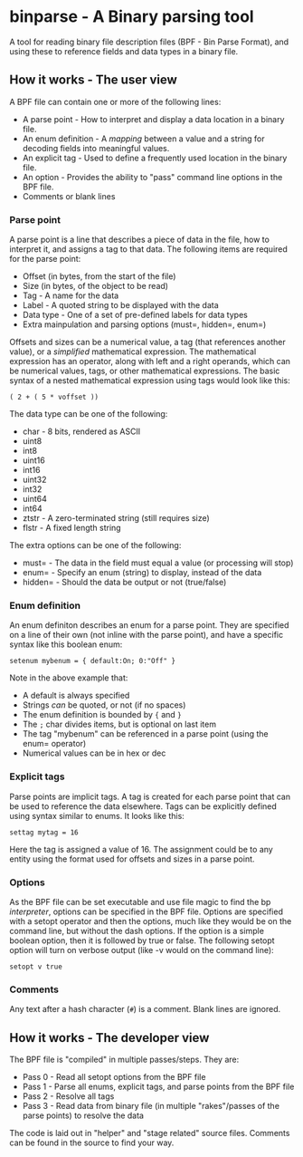 # binparse - A Binary parsing tool

A tool for reading binary file description files (BPF - Bin Parse Format), and
using these to reference fields and data types in a binary file.

How it works - The user view
----------------------------

A BPF file can contain one or more of the following lines:
 - A parse point - How to interpret and display a data location in a binary file.
 - An enum definition - A *mapping* between a value and a string for decoding fields into meaningful values.
 - An explicit tag - Used to define a frequently used location in the binary file.
 - An option - Provides the ability to "pass" command line options in the BPF file. 
 - Comments or blank lines

### Parse point

A parse point is a line that describes a piece of data in the file, how to interpret it, and assigns a tag to that data. The following items are required for the parse point:
 - Offset (in bytes, from the start of the file)
 - Size (in bytes, of the object to be read)
 - Tag - A name for the data
 - Label - A quoted string to be displayed with the data
 - Data type - One of a set of pre-defined labels for data types
 - Extra mainpulation and parsing options (must=, hidden=, enum=)

Offsets and sizes can be a numerical value, a tag (that references another
value), or a *simplified* mathematical expression. The mathematical expression
has an operator, along with left and a right operands, which can be numerical
values, tags, or other mathematical expressions. The basic syntax of a nested
mathematical expression using tags would look like this:

`( 2 + ( 5 * voffset ))`

The data type can be one of the following:
 - char - 8 bits, rendered as ASCII
 - uint8
 - int8
 - uint16
 - int16
 - uint32
 - int32
 - uint64
 - int64
 - ztstr - A zero-terminated string (still requires size)
 - flstr - A fixed length string

The extra options can be one of the following:
 - must= - The data in the field must equal a value (or processing will stop)
 - enum= - Specify an enum (string) to display, instead of the data
 - hidden= - Should the data be output or not (true/false)

### Enum definition

An enum definiton describes an enum for a parse point. They are specified on
a line of their own (not inline with the parse point), and have a specific syntax like this boolean enum:

`setenum mybenum = { default:On; 0:"Off" }`

Note in the above example that:
 - A default is always specified
 - Strings *can* be quoted, or not (if no spaces)
 - The enum definition is bounded by `{` and `}`
 - The `;` char divides items, but is optional on last item
 - The tag "mybenum" can be referenced in a parse point (using the enum= operator)
 - Numerical values can be in hex or dec

### Explicit tags

Parse points are implicit tags. A tag is created for each parse point that
can be used to reference the data elsewhere. Tags can be explicitly defined
using syntax similar to enums. It looks like this:

`settag mytag = 16`

Here the tag is assigned a value of 16. The assignment could be to any entity
using the format used for offsets and sizes in a parse point.

### Options

As the BPF file can be set executable and use file magic to find the bp
*interpreter*, options can be specified in the BPF file. Options are specified
with a setopt operator and then the options, much like they would be on the
command line, but without the dash options. If the option is a simple boolean
option, then it is followed by true or false. The following setopt option will
turn on verbose output (like -v would on the command line):

`setopt v true`

### Comments

Any text after a hash character (`#`) is a comment. Blank lines are ignored.

How it works - The developer view
---------------------------------

The BPF file is "compiled" in multiple passes/steps. They are:
 - Pass 0 - Read all setopt options from the BPF file
 - Pass 1 - Parse all enums, explicit tags, and parse points from the BPF file
 - Pass 2 - Resolve all tags
 - Pass 3 - Read data from binary file (in multiple "rakes"/passes of the
            parse points) to resolve the data

The code is laid out in "helper" and "stage related" source files. Comments can
be found in the source to find your way. 
